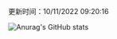 
  更新时间：10/11/2022 09:20:16
	
  ![Anurag's GitHub stats](https://github-readme-stats.vercel.app/api?username=chendj89&theme=gruvbox&show_icons=true)